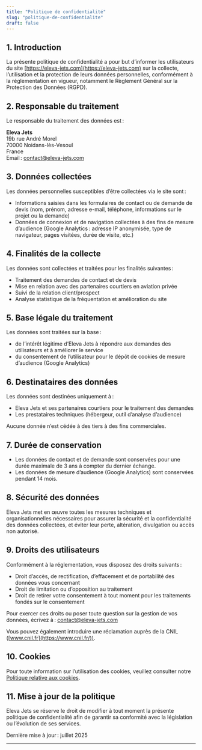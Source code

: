 ```yaml
---
title: "Politique de confidentialité"
slug: "politique-de-confidentialite"
draft: false
---
```


## 1. Introduction

La présente politique de confidentialité a pour but d’informer les utilisateurs du site [https://eleva-jets.com](https://eleva-jets.com) sur la collecte, l’utilisation et la protection de leurs données personnelles, conformément à la réglementation en vigueur, notamment le Règlement Général sur la Protection des Données (RGPD).

## 2. Responsable du traitement

Le responsable du traitement des données est :

**Eleva Jets**  
19b rue André Morel  
70000 Noidans-lès-Vesoul  
France  
Email : [contact@eleva-jets.com](mailto:contact@eleva-jets.com)

## 3. Données collectées

Les données personnelles susceptibles d’être collectées via le site sont :

- Informations saisies dans les formulaires de contact ou de demande de devis (nom, prénom, adresse e-mail, téléphone, informations sur le projet ou la demande)
- Données de connexion et de navigation collectées à des fins de mesure d’audience (Google Analytics : adresse IP anonymisée, type de navigateur, pages visitées, durée de visite, etc.)

## 4. Finalités de la collecte

Les données sont collectées et traitées pour les finalités suivantes :

- Traitement des demandes de contact et de devis
- Mise en relation avec des partenaires courtiers en aviation privée
- Suivi de la relation client/prospect
- Analyse statistique de la fréquentation et amélioration du site

## 5. Base légale du traitement

Les données sont traitées sur la base :

- de l’intérêt légitime d’Eleva Jets à répondre aux demandes des utilisateurs et à améliorer le service
- du consentement de l’utilisateur pour le dépôt de cookies de mesure d’audience (Google Analytics)

## 6. Destinataires des données

Les données sont destinées uniquement à :

- Eleva Jets et ses partenaires courtiers pour le traitement des demandes
- Les prestataires techniques (hébergeur, outil d’analyse d’audience)

Aucune donnée n’est cédée à des tiers à des fins commerciales.

## 7. Durée de conservation

- Les données de contact et de demande sont conservées pour une durée maximale de 3 ans à compter du dernier échange.
- Les données de mesure d’audience (Google Analytics) sont conservées pendant 14 mois.

## 8. Sécurité des données

Eleva Jets met en œuvre toutes les mesures techniques et organisationnelles nécessaires pour assurer la sécurité et la confidentialité des données collectées, et éviter leur perte, altération, divulgation ou accès non autorisé.

## 9. Droits des utilisateurs

Conformément à la réglementation, vous disposez des droits suivants :

- Droit d’accès, de rectification, d’effacement et de portabilité des données vous concernant
- Droit de limitation ou d’opposition au traitement
- Droit de retirer votre consentement à tout moment pour les traitements fondés sur le consentement

Pour exercer ces droits ou poser toute question sur la gestion de vos données, écrivez à : [contact@eleva-jets.com](mailto:contact@eleva-jets.com)

Vous pouvez également introduire une réclamation auprès de la CNIL ([www.cnil.fr](https://www.cnil.fr/)).

## 10. Cookies

Pour toute information sur l’utilisation des cookies, veuillez consulter notre [Politique relative aux cookies](/politique-cookies/).

## 11. Mise à jour de la politique

Eleva Jets se réserve le droit de modifier à tout moment la présente politique de confidentialité afin de garantir sa conformité avec la législation ou l’évolution de ses services.

Dernière mise à jour : juillet 2025

---
